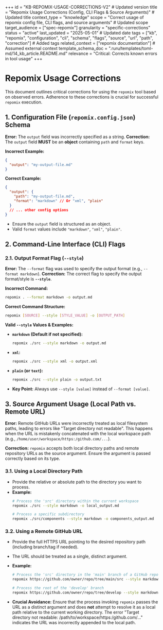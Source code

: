 +++
id = "KB-REPOMIX-USAGE-CORRECTIONS-V2" # Updated version
title = "Repomix Usage Corrections (Config, CLI Flags & Source Arguments)" # Updated title
context_type = "knowledge"
scope = "Correct usage of repomix config file, CLI flags, and source arguments" # Updated scope
target_audience = ["spec-repomix"]
granularity = "specific-corrections"
status = "active"
last_updated = "2025-05-01" # Updated date
tags = ["kb", "repomix", "configuration", "cli", "schema", "flags", "source", "url", "path", "correction"] # Added tags
related_context = ["repomix documentation"] # Assumed external context
template_schema_doc = ".ruru/templates/toml-md/14_kb_article.README.md"
relevance = "Critical: Corrects known errors in tool usage"
+++

# Repomix Usage Corrections

This document outlines critical corrections for using the `repomix` tool based on observed errors. Adherence to these corrections is crucial for successful `repomix` execution.

## 1. Configuration File (`repomix.config.json`) Schema

**Error:** The `output` field was incorrectly specified as a string.
**Correction:** The `output` field **MUST** be an **object** containing `path` and `format` keys.

**Incorrect Example:**
```json
{
  "output": "my-output-file.md"
}
```

**Correct Example:**
```json
{
  "output": {
    "path": "my-output-file.md",
    "format": "markdown" // Or "xml", "plain"
  }
  // ... other config options
}
```
*   Ensure the `output` field is structured as an object.
*   Valid `format` values include `"markdown"`, `"xml"`, `"plain"`.

## 2. Command-Line Interface (CLI) Flags

### 2.1. Output Format Flag (`--style`)

**Error:** The `--format` flag was used to specify the output format (e.g., `--format markdown`).
**Correction:** The correct flag to specify the output format/style is **`--style`**.

**Incorrect Command:**
```bash
repomix . --format markdown -o output.md
```

**Correct Command Structure:**
```bash
repomix [SOURCE] --style [STYLE_VALUE] -o [OUTPUT_PATH]
```

**Valid `--style` Values & Examples:**

*   **`markdown` (Default if not specified):**
    ```bash
    repomix ./src --style markdown -o output.md
    ```
*   **`xml`:**
    ```bash
    repomix ./src --style xml -o output.xml
    ```
*   **`plain` (or `text`):**
    ```bash
    repomix ./src --style plain -o output.txt
    ```

*   **Key Point:** Always use `--style [value]` instead of `--format [value]`.

## 3. Source Argument Usage (Local Path vs. Remote URL)

**Error:** Remote GitHub URLs were incorrectly treated as local filesystem paths, leading to errors like "Target directory not readable". This happens when the URL is mistakenly concatenated with the local workspace path (e.g., `/home/user/workspace/https:/github.com/...`).

**Correction:** `repomix` accepts both local directory paths and remote repository URLs as the source argument. Ensure the argument is passed correctly based on its type.

### 3.1. Using a Local Directory Path

*   Provide the relative or absolute path to the directory you want to process.
*   **Example:**
    ```bash
    # Process the 'src' directory within the current workspace
    repomix ./src --style markdown -o local_output.md

    # Process a specific subdirectory
    repomix ./src/components --style markdown -o components_output.md
    ```

### 3.2. Using a Remote GitHub URL

*   Provide the full HTTPS URL pointing to the desired repository path (including branch/tag if needed).
*   The URL should be treated as a single, distinct argument.
*   **Example:**
    ```bash
    # Process the 'src' directory in the 'main' branch of a GitHub repo
    repomix https://github.com/owner/repo/tree/main/src --style markdown -o remote_output.md

    # Process the root of the 'develop' branch
    repomix https://github.com/owner/repo/tree/develop --style markdown -o remote_develop_output.md
    ```

*   **Crucial Avoidance:** Ensure that the process invoking `repomix` passes the URL as a distinct argument and does **not** attempt to resolve it as a local path relative to the current working directory. The error "Target directory not readable: /path/to/workspace/https:/github.com/..." indicates the URL was incorrectly appended to the local path.